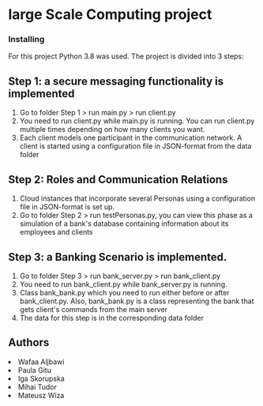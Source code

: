 # large Scale Computing project

### Installing
For this project Python 3.8 was used. The project is divided into 3 steps: 
## Step 1:  a secure messaging functionality is implemented
  1. Go to folder Step 1 > run main.py > run client.py 
  2. You need to run client.py while main.py is running. You can run client.py multiple times depending on how many clients you want. 
  3. Each client models one participant in the communication network. A client is started using a configuration file in JSON-format from the data folder
  
## Step 2:  Roles and Communication Relations
  1. Cloud instances that incorporate several Personas using a configuration file in JSON-format is set up.
  2. Go to folder Step 2 > run testPersonas.py, you can view this phase as a simulation of a bank's database containing information about its employees and clients
## Step 3: a Banking Scenario is implemented.
  1. Go to folder Step 3 > run bank_server.py > run bank_client.py 
  2. You need to run bank_client.py while bank_server.py is running.
  3. Class bank_bank.py which you need to run either before or after bank_client.py. Also, bank_bank.py is a class representing the bank that gets client's commands    from the main server
  4. The data for this step is in the corresponding data folder


## Authors

<li>Wafaa Aljbawi</li>
<li>Paula Gitu</li>
<li>Iga Skorupska</li>
<li>Mihai Tudor</li>
<li>Mateusz Wiza</li>

